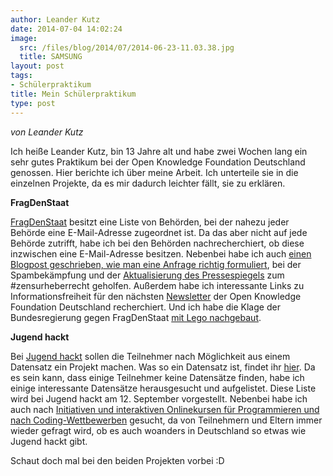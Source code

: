 ```yaml
---
author: Leander Kutz
date: 2014-07-04 14:02:24
image:
  src: /files/blog/2014/07/2014-06-23-11.03.38.jpg
  title: SAMSUNG
layout: post
tags:
- Schülerpraktikum
title: Mein Schülerpraktikum
type: post
---
```


_von Leander Kutz_

Ich heiße Leander Kutz, bin 13 Jahre alt und habe zwei Wochen lang ein sehr gutes Praktikum bei der Open Knowledge Foundation Deutschland genossen. Hier berichte ich über meine Arbeit. Ich unterteile sie in die einzelnen Projekte, da es mir dadurch leichter fällt, sie zu erklären.

**FragDenStaat**

[FragDenStaat](https://fragdenstaat.de/) besitzt eine Liste von Behörden, bei der nahezu jeder Behörde eine E-Mail-Adresse zugeordnet ist. Da das aber nicht auf jede Behörde zutrifft, habe ich bei den Behörden nachrecherchiert, ob diese inzwischen eine E-Mail-Adresse besitzen. Nebenbei habe ich auch [einen Blogpost geschrieben, wie man eine Anfrage richtig formuliert](http://blog.fragdenstaat.de/post/90754208207/wie-stelle-ich-eine-richtige-anfrage), bei der Spambekämpfung und der [Aktualisierung des Pressespiegels](https://fragdenstaat.de/presse/2014-01-21-bmi-mahnt-fragdenstaat-ab/) zum #zensurheberrecht geholfen. Außerdem habe ich interessante Links zu Informationsfreiheit für den nächsten [Newsletter](/blog/2013/06/newsletter-mai-2013/) der Open Knowledge Foundation Deutschland recherchiert. Und ich habe die Klage der Bundesregierung gegen FragDenStaat [mit Lego nachgebaut](http://blog.fragdenstaat.de/post/90754568527/zensurheberrecht-die-klage-der-bundesregierung).

**Jugend hackt**

Bei [Jugend hackt](http://www.jugendhackt.de) sollen die Teilnehmer nach Möglichkeit aus einem Datensatz ein Projekt machen. Was so ein Datensatz ist, findet ihr [hier](/themen/offene-daten/). Da es sein kann, dass einige Teilnehmer keine Datensätze finden, habe ich einige interessante Datensätze herausgesucht und aufgelistet. Diese Liste wird bei Jugend hackt am 12. September vorgestellt. Nebenbei habe ich auch nach [Initiativen und interaktiven Onlinekursen für Programmieren und nach Coding-Wettbewerben](https://docs.google.com/spreadsheet/ccc?key=0AoYyUPSETvnvdGNlWDRQd2JnYmF0eUFLYXVodmFLY3c&usp=drive_web#gid=2) gesucht, da von Teilnehmern und Eltern immer wieder gefragt wird, ob es auch woanders in Deutschland so etwas wie Jugend hackt gibt.

Schaut doch mal bei den beiden Projekten vorbei :D